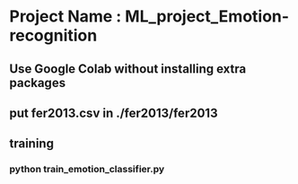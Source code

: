 # Project Name : ML_project_Emotion-recognition
## Use Google Colab without installing extra packages
## put fer2013.csv in ./fer2013/fer2013
## training
### python train_emotion_classifier.py